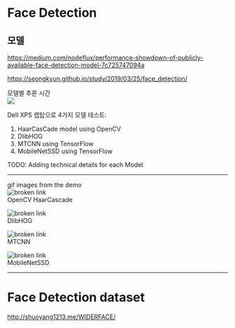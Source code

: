 # Face Detection
## 모델
https://medium.com/nodeflux/performance-showdown-of-publicly-available-face-detection-model-7c725747094a

https://seongkyun.github.io/study/2019/03/25/face_detection/

모델별 추론 시간  
![](https://miro.medium.com/max/700/1*Xhhwn_y5ZL-O-alPQXLvEQ.jpeg)

Dell XPS 랩탑으로 4가지 모델 테스트:
  1. HaarCasCade model using OpenCV
  2. DlibHOG
  3. MTCNN using TensorFlow
  4. MobileNetSSD using TensorFlow

TODO: Adding technical details for each Model


---
gif images from the demo  
![broken link](movie/Haar.gif)  
OpenCV HaarCascade  

![broken link](movie/DlibHOG.gif)  
DlibHOG  

![broken link](movie/MTCNN.gif)  
MTCNN  

![broken link](movie/MobileNetSSD.gif)  
MobileNetSSD  

---
# Face Detection dataset
http://shuoyang1213.me/WIDERFACE/
